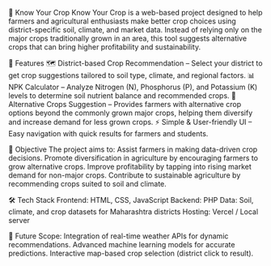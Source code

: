 🌱 Know Your Crop
Know Your Crop is a web-based project designed to help farmers and agricultural enthusiasts make better crop choices using district-specific soil, climate, and market data. Instead of relying only on the major crops traditionally grown in an area, this tool suggests alternative crops that can bring higher profitability and sustainability.

🔎 Features
🗺️ District-based Crop Recommendation – Select your district to get crop suggestions tailored to soil type, climate, and regional factors.
📊 NPK Calculator – Analyze Nitrogen (N), Phosphorus (P), and Potassium (K) levels to determine soil nutrient balance and recommended crops.
🌾 Alternative Crops Suggestion – Provides farmers with alternative crop options beyond the commonly grown major crops, helping them diversify and increase demand for less grown crops.
⚡ Simple & User-friendly UI – Easy navigation with quick results for farmers and students.

🎯 Objective
The project aims to:
Assist farmers in making data-driven crop decisions.
Promote diversification in agriculture by encouraging farmers to grow alternative crops.
Improve profitability by tapping into rising market demand for non-major crops.
Contribute to sustainable agriculture by recommending crops suited to soil and climate.

🛠️ Tech Stack
Frontend: HTML, CSS, JavaScript
Backend: PHP
Data: Soil, climate, and crop datasets for Maharashtra districts
Hosting: Vercel / Local server

🚀 Future Scope:
Integration of real-time weather APIs for dynamic recommendations.
Advanced machine learning models for accurate predictions.
Interactive map-based crop selection (district click to result).
